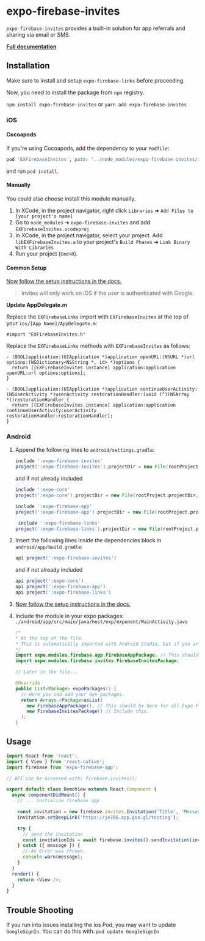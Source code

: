 # expo-firebase-invites

`expo-firebase-invites` provides a built-in solution for app referrals and sharing via email or SMS.

[**Full documentation**](https://rnfirebase.io/docs/master/invites/reference/invites)

## Installation

Make sure to install and setup `expo-firebase-links` before proceeding.

Now, you need to install the package from `npm` registry.

`npm install expo-firebase-invites` or `yarn add expo-firebase-invites`

### iOS

#### Cocoapods

If you're using Cocoapods, add the dependency to your `Podfile`:

```ruby
pod 'EXFirebaseInvites', path: '../node_modules/expo-firebase-invites/ios'
```

and run `pod install`.

#### Manually

You could also choose install this module manually.

1.  In XCode, in the project navigator, right click `Libraries` ➜ `Add Files to [your project's name]`
2.  Go to `node_modules` ➜ `expo-firebase-invites` and add `EXFirebaseInvites.xcodeproj`
3.  In XCode, in the project navigator, select your project. Add `libEXFirebaseInvites.a` to your project's `Build Phases` ➜ `Link Binary With Libraries`
4.  Run your project (`Cmd+R`).

#### Common Setup

[Now follow the setup instructions in the docs.](https://rnfirebase.io/docs/master/invites/ios#Update-%3Ccode%3EAppDelegate.m%3C/code%3E)

> Invites will only work on iOS if the user is authenticated with Google.

**Update AppDelegate.m**

Replace the `EXFirebaseLinks` import with `EXFirebaseInvites` at the top of your `ios/[App Name]/AppDelegate.m`:

```objc
#import "EXFirebaseInvites.h"
```

Replace the `EXFirebaseLinks` methods with `EXFirebaseInvites` as follows:

```obj
- (BOOL)application:(UIApplication *)application openURL:(NSURL *)url options:(NSDictionary<NSString *, id> *)options {
  return [[EXFirebaseInvites instance] application:application openURL:url options:options];
}

- (BOOL)application:(UIApplication *)application continueUserActivity:(NSUserActivity *)userActivity restorationHandler:(void (^)(NSArray *))restorationHandler {
  return [[EXFirebaseInvites instance] application:application continueUserActivity:userActivity restorationHandler:restorationHandler];
}
```

### Android

1.  Append the following lines to `android/settings.gradle`:

    ```gradle
    include ':expo-firebase-invites'
    project(':expo-firebase-invites').projectDir = new File(rootProject.projectDir, '../node_modules/expo-firebase-invites/android')
    ```

    and if not already included

    ```gradle
    include ':expo-core'
    project(':expo-core').projectDir = new File(rootProject.projectDir, '../node_modules/expo-core/android')

    include ':expo-firebase-app'
    project(':expo-firebase-app').projectDir = new File(rootProject.projectDir, '../node_modules/expo-firebase-app/android')

     include ':expo-firebase-links'
    project(':expo-firebase-links').projectDir = new File(rootProject.projectDir, '../node_modules/expo-firebase-links/android')
    ```

2.  Insert the following lines inside the dependencies block in `android/app/build.gradle`:
    ```gradle
    api project(':expo-firebase-invites')
    ```
    and if not already included
    ```gradle
    api project(':expo-core')
    api project(':expo-firebase-app')
    api project(':expo-firebase-links')
    ```
3.  [Now follow the setup instructions in the docs.](https://rnfirebase.io/docs/master/invites/android)
4.  Include the module in your expo packages: `./android/app/src/main/java/host/exp/exponent/MainActivity.java`

    ```java
    /*
    * At the top of the file.
    * This is automatically imported with Android Studio, but if you are in any other editor you will need to manually import the module.
    */
    import expo.modules.firebase.app.FirebaseAppPackage; // This should be here for all Expo Firebase features.
    import expo.modules.firebase.invites.FirebaseInvitesPackage;

    // Later in the file...

    @Override
    public List<Package> expoPackages() {
      // Here you can add your own packages.
      return Arrays.<Package>asList(
        new FirebaseAppPackage(), // This should be here for all Expo Firebase features.
        new FirebaseInvitesPackage() // Include this.
      );
    }
    ```

## Usage

```javascript
import React from 'react';
import { View } from 'react-native';
import firebase from 'expo-firebase-app';

// API can be accessed with: firebase.invites();

export default class DemoView extends React.Component {
  async componentDidMount() {
    // ... initialize firebase app

    const invitation = new firebase.invites.Invitation('Title', 'Message');
    invitation.setDeepLink('https://je786.app.goo.gl/testing');

    try {
      // send the invitation
      const invitationIds = await firebase.invites().sendInvitation(invitation);
    } catch ({ message }) {
      // An Error was thrown.
      console.warn(message);
    }
  }
  render() {
    return <View />;
  }
}
```

## Trouble Shooting

If you run into issues installing the ios Pod, you may want to update `GoogleSignIn`. You can do this with: `pod update GoogleSignIn`
